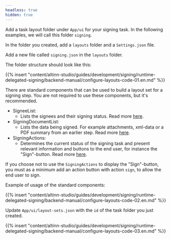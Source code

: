 ```yaml
---
headless: true
hidden: true
---
```


Add a task layout folder under `App/ui` for your signing task. In the following examples, we will call this folder `signing`.

In the folder you created, add a `layouts` folder and a `Settings.json` file.

Add a new file called `signing.json` in the `layouts` folder.

The folder structure should look like this:

{{% insert "content/altinn-studio/guides/development/signing/runtime-delegated-signing/backend-manual/configure-layouts-code-01.en.md" %}}

There are standard components that can be used to build a layout set for a signing step. You are not required to use these components, but it's recommended.

- SigneeList:
  - Lists the signees and their signing status. Read more [here](https://docs.altinn.studio/altinn-studio/reference/ux/components/signeelist/).
- SigningDocumentList:
  - Lists the data being signed. For example attachments, xml-data or a PDF summary from an earlier step. Read more [here](https://docs.altinn.studio/altinn-studio/reference/ux/components/signingdocumentlist/).
- SigningActions: 
  - Determines the current status of the signing task and present relevant information and buttons to the end user, for instance the "Sign"-button. Read more [here](https://docs.altinn.studio/altinn-studio/reference/ux/components/signingactions/).

If you choose not to use the `SigningActions` to display the "Sign"-button, you must as a minimum add an action button with action `sign`, to allow the end user to sign.

Example of usage of the standard components:

{{% insert "content/altinn-studio/guides/development/signing/runtime-delegated-signing/backend-manual/configure-layouts-code-02.en.md" %}}

Update `App/ui/layout-sets.json` with the `id` of the task folder you just created.

{{% insert "content/altinn-studio/guides/development/signing/runtime-delegated-signing/backend-manual/configure-layouts-code-03.en.md" %}}